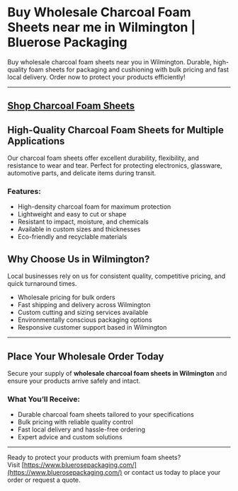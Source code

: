 # Buy Wholesale Charcoal Foam Sheets near me in Wilmington | Bluerose Packaging

Buy wholesale charcoal foam sheets near you in Wilmington. Durable, high-quality foam sheets for packaging and cushioning with bulk pricing and fast local delivery. Order now to protect your products efficiently!

---
[Shop Charcoal Foam Sheets](https://www.bluerosepackaging.com/product/charcoal-foam-sheets/)
---

## High-Quality Charcoal Foam Sheets for Multiple Applications

Our charcoal foam sheets offer excellent durability, flexibility, and resistance to wear and tear. Perfect for protecting electronics, glassware, automotive parts, and delicate items during transit.

### Features:

- High-density charcoal foam for maximum protection  
- Lightweight and easy to cut or shape  
- Resistant to impact, moisture, and chemicals  
- Available in custom sizes and thicknesses  
- Eco-friendly and recyclable materials  

## Why Choose Us in Wilmington?

Local businesses rely on us for consistent quality, competitive pricing, and quick turnaround times.

- Wholesale pricing for bulk orders  
- Fast shipping and delivery across Wilmington  
- Custom cutting and sizing services available  
- Environmentally conscious packaging options  
- Responsive customer support based in Wilmington  

---

## Place Your Wholesale Order Today

Secure your supply of **wholesale charcoal foam sheets in Wilmington** and ensure your products arrive safely and intact.

### What You’ll Receive:

- Durable charcoal foam sheets tailored to your specifications  
- Bulk pricing with reliable quality control  
- Fast local delivery and hassle-free ordering  
- Expert advice and custom solutions  

---
Ready to protect your products with premium foam sheets?  
Visit [https://www.bluerosepackaging.com/](https://www.bluerosepackaging.com/) or contact us today to place your order or request a quote.

